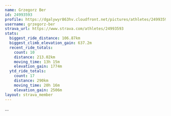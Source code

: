 ```yaml
---
name: Grzegorz Ber
id: 24993593
profile: https://dgalywyr863hv.cloudfront.net/pictures/athletes/24993593/7453165/11/large.jpg
username: grzegorz-ber
strava_url: https://www.strava.com/athletes/24993593
stats:
  biggest_ride_distance: 106.87km
  biggest_climb_elevation_gain: 637.2m
  recent_ride_totals:
    count: 10
    distance: 213.02km
    moving_time: 13h 15m
    elevation_gain: 1774m
  ytd_ride_totals:
    count: 17
    distance: 290km
    moving_time: 20h 16m
    elevation_gain: 2506m
layout: strava_member
--- 
```

...
